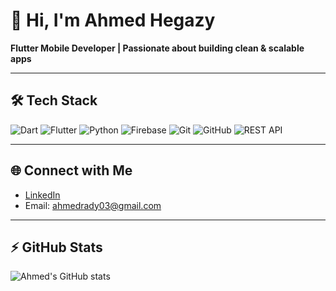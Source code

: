 # 👋 Hi, I'm Ahmed Hegazy

**Flutter Mobile Developer | Passionate about building clean & scalable apps**

---

## 🛠 Tech Stack

![Dart](https://img.shields.io/badge/Dart-0175C2?style=for-the-badge&logo=dart&logoColor=white)
![Flutter](https://img.shields.io/badge/Flutter-02569B?style=for-the-badge&logo=flutter&logoColor=white)
![Python](https://img.shields.io/badge/Python-3776AB?style=for-the-badge&logo=python&logoColor=white)
![Firebase](https://img.shields.io/badge/Firebase-FFCA28?style=for-the-badge&logo=firebase&logoColor=black)
![Git](https://img.shields.io/badge/Git-F05032?style=for-the-badge&logo=git&logoColor=white)
![GitHub](https://img.shields.io/badge/Github-F05032?style=for-the-badge&logo=github&logoColor=black)
![REST API](https://img.shields.io/badge/REST_API-FF6C37?style=for-the-badge&logo=rest-api&logoColor=white)

---

## 🌐 Connect with Me

- [LinkedIn](https://www.linkedin.com/in/ahmedradyhegazy)
- Email: ahmedrady03@gmail.com

---

## ⚡ GitHub Stats

![Ahmed's GitHub stats](https://github-readme-stats.vercel.app/api?username=ahmed4r&show_icons=true&theme=dark)

